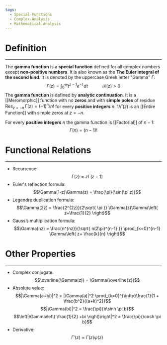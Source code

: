 ```yaml
---
tags:
  - Special-Functions
  - Complex-Analysis
  - Mathematical-Analysis
---
```

# Definition
---
The **gamma function** is a **special function** defined for all complex numbers except **non-positive numbers**. It is also known as the **The Euler integral of the second kind**. It is denoted by the uppercase Greek letter "Gamma" $\Gamma$:
$$
\Gamma(z) = \int_{0}^{\infty} t^{z-1}e^{-t} \, dt \hspace{3em} \mathcal{R}(z) > 0 
$$
The **gamma function** is defined by **analytic continuation**. It is a [[Meromorphic]] function with no **zeros** and with **simple poles** of residue $\text{Res}_{z = -n}\,\Gamma(z) = (-1)^n / n!$ for every **positive integers** $n$. $1/\Gamma(z)$ is an [[Entire Function]] with simple zeros at $z=-n$. 

For every **positive integers** $n$ the gamma function is [[Factorial]] of $n-1$:
$$
\Gamma(n) = (n-1)!
$$

# Functional Relations
---

- Recurrence:
  $$\Gamma(z) = z\Gamma(z-1)$$
- Euler's reflection formula:
  $$\Gamma(1-z)\Gamma(z) = \frac{\pi}{\sin(\pi z)}$$
- Legendre duplication formula:
  $$\Gamma(2z) = \frac{2^{2z}}{2\sqrt{ \pi }} \Gamma(z)\Gamma\left( z+\frac{1}{2} \right)$$
- Gauss’s multiplication formula:
  $$\Gamma(nz) = \frac{n^{nz}}{\sqrt{ n(2\pi)^{n-1} }} \prod_{k=0}^{n-1} \Gamma\left( z+ \frac{k}{n} \right)$$
# Other Properties
---
- Complex conjugate:
  $$\overline{\Gamma(z)} = \Gamma(\overline{z})$$
- Absolute value:
  $$|\Gamma(a+bi)|^2 = |\Gamma(a)|^2 \prod_{k=0}^{\infty}\frac{1}{1 + \frac{b^2}{(a+k)^2}}$$
  $$|\Gamma(bi)|^2 = \frac{\pi}{b\sinh \pi b}$$
  $$\left|\Gamma\left( \frac{1}{2} +bi \right)\right|^2 = \frac{\pi}{\cosh \pi b}$$
- Derivative:
  $$\Gamma'(z) = \Gamma(z) \psi(z)$$